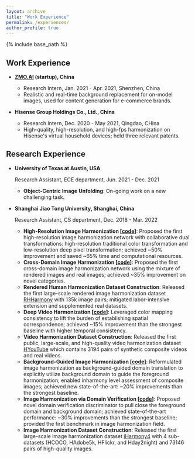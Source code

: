 ```yaml
---
layout: archive
title: "Work Experience"
permalink: /experiences/
author_profile: true
---
```


{% include base_path %}

Work Experience
------
* **[ZMO.AI](https://www.zmo.ai/zh/about-us/) (startup), China**
  - Research Intern, Jan. 2021 - Apr. 2021, Shenzhen, China
  - Realistic and real-time background replacement for on-model images, used for content generation for e-commerce brands.

* **Hisense Group Holdings Co., Ltd., China**
  - Research Intern, Dec. 2020 - May 2021, Qingdao, CHina
  - High-quality, high-resolution, and high-fps harmonization on Hisense's virtual household devices; held three relevant patents.

Research Experience
------
* **University of Texas at Austin, USA**
	
	

	Research Assistant, ECE department, Jun. 2021 - Dec. 2021
	
	
	
	* **Object-Centric Image Unfolding**: On-going work on a new challenging task.
	
	  
	
* **Shanghai Jiao Tong University, Shanghai, China**
	
	
	
	Research Assistant, CS department, Dec. 2018 - Mar. 2022
	
	
	
	* **High-Resolution Image Harmonization [[code](https://github.com/bcmi/CDTNet-High-Resolution-Image-Harmonization)]**: Proposed the first high-resolution image harmonization network with collaborative dual transformations: high-resolution traditional color transformation and low-resolution deep pixel transformation; achieved ~50% improvement and saved ~65% time and computational resources.
	* **Cross-Domain Image Harmonization  [[code](https://github.com/bcmi/Rendered-Image-Harmonization-Dataset-RHHarmony)]**: Proposed the first cross-domain image harmonization network using the mixture of rendered images and real images; achieved ~35% improvement on novel categories.
	* **Rendered Human Harmonization Dataset Construction**: Released the first large-scale rendered image harmonization dataset [RHHarmony](https://github.com/bcmi/Rendered_Image_Harmonization_Datasets) with 135k image pairs; mitigated labor-intensive extension and supplemented real datasets.
	* **Deep Video Harmonization  [[code](https://github.com/bcmi/Video-Harmonization-Dataset-HYouTube)]**: Leveraged color mapping consistency to lift the burden of establishing spatial correspondence; achieved ~15% improvement than the strongest baseline with higher temporal consistency.
	* **Video Harmonization Dataset Construction**: Released the first public, large-scale, and high-quality video harmonization dataset [HYouTube](https://github.com/bcmi/Video-Harmonization-Dataset-HYouTube) which contains 3194 pairs of synthetic composite videos and real videos. 
	* **Background-Guided Image Harmonization [[code](https://github.com/bcmi/BargainNet)]**: Reformulated image harmonization as background-guided domain translation to explicitly utilize background domain to guide the foreground harmonization; enabled inharmony level assessment of composite images; achieved new state-of-the-art: ~20% improvements than the strongest baseline.
	* **Image Harmonization via Domain Verification [[code](https://github.com/bcmi/Image_Harmonization_Datasets)]**: Proposed novel domain verification discriminator to pull close the foreground domain and background domain; achieved state-of-the-art performance: ~30% improvements than the strongest baseline; provided the first benchmark in image harmonization field.
	* **Image Harmonization Dataset Construction**: Released the first large-scale image harmonization dataset [iHarmony4](https://github.com/bcmi/Image_Harmonization_Datasets) with 4 sub-datasets (HCOCO, HAdobe5k, HFlickr, and Hday2night) and 73146 pairs of high-quality images.